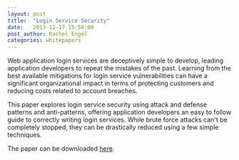 ```yaml
---
layout: post
title:  "Login Service Security"
date:   2013-12-17 15:58:00
post_author: Rachel Engel
categories: whitepapers
---
```



Web application login services are deceptively simple to develop, leading
application developers to repeat the mistakes of the past. Learning from the
best available mitigations for login service vulnerabilities can have a
significant organizational impact in terms of protecting customers and
reducing costs related to account breaches.

This paper explores login service security using attack and defense patterns
and anti-patterns, offering application developers an easy to follow guide to
correctly writing login services. While brute force attacks can't be
completely stopped, they can be drastically reduced using a few simple
techniques.

The paper can be downloaded [here](https://github.com/iSECPartners/publications/blob/master/whitepapers/login_service_security.pdf?raw=true).
